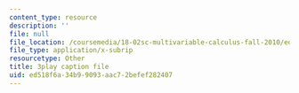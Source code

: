 ```yaml
---
content_type: resource
description: ''
file: null
file_location: /coursemedia/18-02sc-multivariable-calculus-fall-2010/ed518f6a34b99093aac72befef282407_oQgHo7acids.srt
file_type: application/x-subrip
resourcetype: Other
title: 3play caption file
uid: ed518f6a-34b9-9093-aac7-2befef282407
---
```

